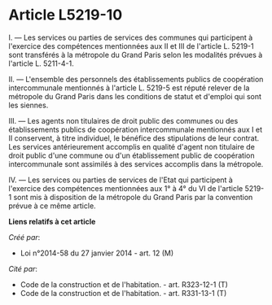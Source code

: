 # Article L5219-10

I. ― Les services ou parties de services des communes qui participent à l'exercice des compétences mentionnées aux II et III
de l'article L. 5219-1 sont transférés à la métropole du Grand Paris selon les modalités prévues à l'article L. 5211-4-1. 

II. ― L'ensemble des personnels des établissements publics de coopération intercommunale mentionnés à l'article L. 5219-5 est
réputé relever de la métropole du Grand Paris dans les conditions de statut et d'emploi qui sont les siennes. 

III. ― Les agents non titulaires de droit public des communes ou des établissements publics de coopération intercommunale
mentionnés aux I et II conservent, à titre individuel, le bénéfice des stipulations de leur contrat. Les services
antérieurement accomplis en qualité d'agent non titulaire de droit public d'une commune ou d'un établissement public de
coopération intercommunale sont assimilés à des services accomplis dans la métropole. 

IV. ― Les services ou parties de services de l'Etat qui participent à l'exercice des compétences mentionnées aux 1° à 4° du
VI de l'article 5219-1 sont mis à disposition de la métropole du Grand Paris par la convention prévue à ce même article.

**Liens relatifs à cet article**

_Créé par_:

  - Loi n°2014-58 du 27 janvier 2014 - art. 12 (M)

_Cité par_:

  - Code de la construction et de l'habitation. - art. R323-12-1 (T)
  - Code de la construction et de l'habitation. - art. R331-13-1 (T)
